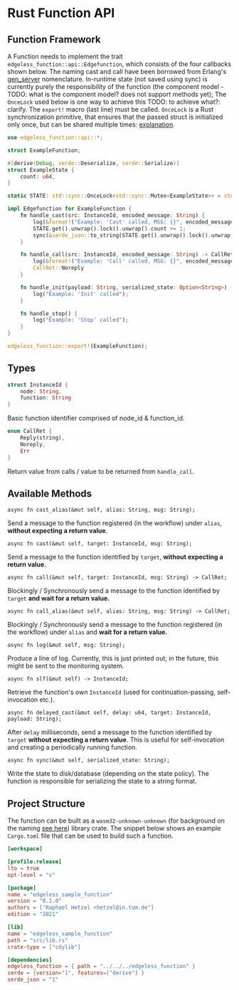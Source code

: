# Rust Function API

## Function Framework

A Function needs to implement the trait `edgeless_function::api::Edgefunction`, which consists of the four callbacks shown below. The naming cast and call have been borrowed from Erlang's [gen_server](https://www.erlang.org/doc/man/gen_server.html) nomenclature.
In-runtime state (not saved using sync) is currently purely the responsibility of the function (the component model - TODO: what is the component model? does not support methods yet);
The `OnceLock` used below is one way to achieve this TODO: to achieve what?: clarify. The `export!` macro (last line) must be called. `OnceLock` is a Rust synchronization primitive, that ensures that the passed struct is initialized only once, but can be shared multiple times: [explanation](https://www.dotnetperls.com/oncelock-rust).

```rust
use edgeless_function::api::*;

struct ExampleFunction;

#[derive(Debug, serde::Deserialize, serde::Serialize)]
struct ExampleState {
    count: u64,
}

static STATE: std::sync::OnceLock<std::sync::Mutex<ExampleState>> = std::sync::OnceLock::new();

impl Edgefunction for ExampleFunction {
    fn handle_cast(src: InstanceId, encoded_message: String) {
        log(&format!("Example: 'Cast' called, MSG: {}", encoded_message));
        STATE.get().unwrap().lock().unwrap().count += 1;
        sync(&serde_json::to_string(STATE.get().unwrap().lock().unwrap().deref()).unwrap());
    }

    fn handle_call(src: InstanceId, encoded_message: String) -> CallRet {
        log(&format!("Example: 'Call' called, MSG: {}", encoded_message));
        CallRet::Noreply
    }

    fn handle_init(payload: String, serialized_state: Option<String>) {
        log("Example: 'Init' called");
    }

    fn handle_stop() {
        log("Example: 'Stop' called");
    }
}

edgeless_function::export!(ExampleFunction);
```

## Types

```rust
struct InstanceId {
    node: String,
    function: String
}
```

Basic function identifier comprised of node_id & function_id. 

```rust
enum CallRet {
    Reply(string),
    Noreply,
    Err
}
```

Return value from calls / value to be returned from `handle_call`.

## Available Methods

`async fn cast_alias(&mut self, alias: String, msg: String);`

Send a message to the function registered (in the workflow) under `alias`, **without expecting a return value**.

`async fn cast(&mut self, target: InstanceId, msg: String);`

Send a message to the function identified by `target`, **without expecting a return value.**

`async fn call(&mut self, target: InstanceId, msg: String) -> CallRet;`

Blockingly / Synchronously send a message to the function identified by `target` **and wait for a return value.**

`async fn call_alias(&mut self, alias: String, msg: String) -> CallRet;`

Blockingly / Synchronously send a message to the function registered (in the workflow) under `alias` and **wait for a return value.**

`async fn log(&mut self, msg: String);`

Produce a line of log.
Currently, this is just printed out; in the future, this might be sent to the monitoring system.

`async fn slf(&mut self) -> InstanceId;`

Retrieve the function's own `InstanceId` (used for continuation-passing, self-invocation etc.).

`async fn delayed_cast(&mut self, delay: u64, target: InstanceId, payload: String);`

After `delay` milliseconds, send a message to the function identified by `target` **without expecting a return value**.
This is useful for self-invocation and creating a periodically running function.

`async fn sync(&mut self, serialized_state: String);`

Write the state to disk/database (depending on the state policy).
The function is responsible for serializing the state to a string format.

## Project Structure

The function can be built as a `wasm32-unknown-unknown` (for background on the naming [see here](https://github.com/rustwasm/wasm-bindgen/issues/979)) library crate. The snippet below shows an example `Cargo.toml` file that can be used to build such a function.

```toml
[workspace]

[profile.release]
lto = true
opt-level = "s"

[package]
name = "edgeless_sample_function"
version = "0.1.0"
authors = ["Raphael Hetzel <hetzel@in.tum.de"]
edition = "2021"

[lib]
name = "edgeless_sample_function"
path = "src/lib.rs"
crate-type = ["cdylib"]

[dependencies]
edgeless_function = { path = "../../../edgeless_function" }
serde = {version="1", features=["derive"] }
serde_json = "1"
```

